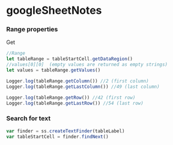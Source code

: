 # googleSheetNotes

### Range properties


Get 
```js
//Range
let tableRange = tableStartCell.getDataRegion()
//values[0][0]  (empty values are returned as empty strings)
let values = tableRange.getValues()

Logger.log(tableRange.getColumn()) //2 (first column)
Logger.log(tableRange.getLastColumn()) //49 (last column)

Logger.log(tableRange.getRow()) //42 (first row)
Logger.log(tableRange.getLastRow()) //54 (last row)
```

### Search for text

```js
var finder = ss.createTextFinder(tableLabel)
var tableStartCell = finder.findNext()
```
